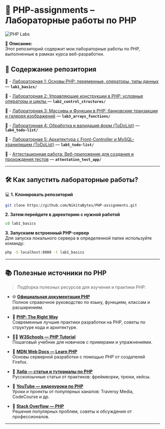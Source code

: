 # 🐘 PHP-assignments  – Лабораторные работы по PHP  

![PHP Labs](https://upload.wikimedia.org/wikipedia/commons/2/27/PHP-logo.svg)  

📌 **Описание:**  
Этот репозиторий содержит мои лабораторные работы по PHP, выполненные в рамках курса веб-разработки.  

## 🚀 **Содержание репозитория**  

🔹 - [Лабораторная 1: Основы PHP: переменные, операторы, типы данных](lab1_basics/) — **`lab1_basics/`**

🔹 - [Лабораторная 2: Управляющие конструкции в PHP: условные операторы и циклы ](lab2_control_structures/) — **`lab2_control_structures/`**

🔹 - [Лабораторная 3: Массивы и Функции в PHP: банковские транзакции и галерея изображений](lab3_arrays_functions/) — **`lab3_arrays_functions/`**

🔹 - [Лабораторная 4: Обработка и валидация форм (ToDoList)](lab4_todo-list/) — **`lab4_todo-list/`**

🔹 - [Лабораторная 5: Архитектура с Front-Controller и MySQL-хранилищем (ToDoList)](lab5_todo-list/) — **`lab5_todo-list/`**

🔹 - [Аттестационная работа: Веб-приложение для создания и прохождения тестов](attestation_test_app/) — **`attestation_test_app/`**

---

## 🛠 **Как запустить лабораторные работы?**  

💻 **1. Клонировать репозиторий**  
```sh
git clone https://github.com/NikitaBytes/PHP-assignments.git
```
**2. Затем перейдите в директорию с нужной работой**
```sh
cd lab1_basics
```
**3. Запускаем встроенный PHP-сервер**<br>
Для запуска локального сервера в определенной папке используйте команду:
```sh
php -S localhost:8080 -t lab1_basics
```

---

## 📚 **Полезные источники по PHP**

> Подборка полезных ресурсов для изучения и практики PHP:

- 🌐 [**Официальная документация PHP**](https://www.php.net/manual/ru/)  
  Полное справочное руководство по языку, функциям, классам и расширениям.

- 📘 [**PHP: The Right Way**](https://phptherightway.com/)  
  Современные лучшие практики разработки на PHP, советы по структуре кода и архитектуре.

- 🧑‍💻 [**W3Schools — PHP Tutorial**](https://www.w3schools.com/php/)  
  Пошаговый учебник для новичков с примерами и упражнениями.

- 🧭 [**MDN Web Docs — Learn PHP**](https://developer.mozilla.org/en-US/docs/Learn/Server-side/PHP)  
  Основы серверной разработки с помощью PHP от создателей Firefox.

- 📰 [**Хабр — статьи и туториалы по PHP**](https://habr.com/ru/hub/php/)  
  Русскоязычные статьи от практиков: фреймворки, трюки, кейсы.

- 🎥 [**YouTube — видеоуроки по PHP**](https://www.youtube.com/results?search_query=php+для+начинающих)  
  Уроки и проекты от популярных каналов: Traversy Media, CodeCourse и др.

- 💬 [**Stack Overflow — PHP**](https://stackoverflow.com/questions/tagged/php)  
  Решения популярных проблем, советы и обсуждения от профессионалов.

---
